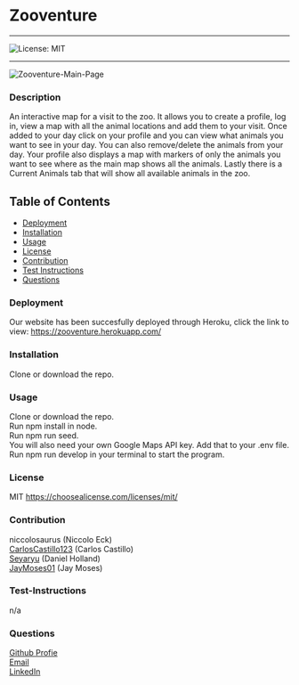 # Zooventure

---

![License: MIT](https://img.shields.io/badge/License-MIT-yellow.svg)

---

![Zooventure-Main-Page](./client/build/assets/images/Zooventure.PNG)

### Description

An interactive map for a visit to the zoo. It allows you to create a profile, log in, view a map with all the animal locations and add them to your visit. Once added to your day click on your profile and you can view what animals you want to see in your day. You can also remove/delete the animals from your day. Your profile also displays a map with markers of only the animals you want to see where as the main map shows all the animals. Lastly there is a Current Animals tab that will show all available animals in the zoo.

## Table of Contents

- [Deployment](#deployment)
- [Installation](#installation)
- [Usage](#usage)
- [License](#license)
- [Contribution](#contribution)
- [Test Instructions](#test-instructions)
- [Questions](#questions)

### Deployment

Our website has been succesfully deployed through Heroku, click the link to view:
https://zooventure.herokuapp.com/

### Installation

Clone or download the repo. </br>

### Usage

Clone or download the repo.</br> Run npm install in node.</br> Run npm run seed.</br> You will also need your own Google Maps API key. Add that to your .env file.</br> Run npm run develop in your terminal to start the program.</br>

### License

MIT
https://choosealicense.com/licenses/mit/

### Contribution

niccolosaurus (Niccolo Eck)</br> [CarlosCastillo123](https://github.com/CarlosCastillo123) (Carlos Castillo)</br> [Seyaryu](https://github.com/Seyaryu) (Daniel Holland)</br> [JayMoses01](https://github.com/JayMoses01) (Jay Moses)</br>

### Test-Instructions

n/a

### Questions

[Github Profie](https://github.com/niccolosaurus)</br>
[Email](mailto:nicco.eck@gmail.com) </br>
[LinkedIn](https://www.linkedin.com/in/niccolo-eck-195714223/)</br>
